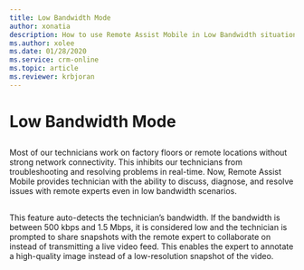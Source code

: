 ```yaml
---
title: Low Bandwidth Mode
author: xonatia
description: How to use Remote Assist Mobile in Low Bandwidth situations
ms.author: xolee
ms.date: 01/28/2020
ms.service: crm-online
ms.topic: article
ms.reviewer: krbjoran
---
```

# Low Bandwidth Mode

## 
Most of our technicians work on factory floors or remote locations without strong network connectivity. This inhibits our technicians from troubleshooting and resolving problems in real-time. Now, Remote Assist Mobile provides technician with the ability to discuss, diagnose, and resolve issues with remote experts even in low bandwidth scenarios. 

## 
This feature auto-detects the technician’s bandwidth. If the bandwidth is between 500 kbps and 1.5 Mbps, it is considered low and the technician is prompted to share snapshots with the remote expert to collaborate on instead of transmitting a live video feed. This enables the expert to annotate a high-quality image instead of a low-resolution snapshot of the video. 

